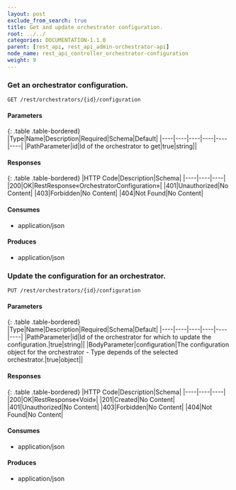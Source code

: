 ```yaml
---
layout: post
exclude_from_search: true
title: Get and update orchestrator configuration.
root: ../../
categories: DOCUMENTATION-1.1.0
parent: [rest_api, rest_api_admin-orchestrator-api]
node_name: rest_api_controller_orchestrator-configuration
weight: 9
---
```


### Get an orchestrator configuration.
```
GET /rest/orchestrators/{id}/configuration
```

#### Parameters

{: .table .table-bordered}
|Type|Name|Description|Required|Schema|Default|
|----|----|----|----|----|----|
|PathParameter|id|Id of the orchestrator to get|true|string||


#### Responses

{: .table .table-bordered}
|HTTP Code|Description|Schema|
|----|----|----|
|200|OK|RestResponse«OrchestratorConfiguration»|
|401|Unauthorized|No Content|
|403|Forbidden|No Content|
|404|Not Found|No Content|


#### Consumes

* application/json

#### Produces

* application/json

### Update the configuration for an orchestrator.
```
PUT /rest/orchestrators/{id}/configuration
```

#### Parameters

{: .table .table-bordered}
|Type|Name|Description|Required|Schema|Default|
|----|----|----|----|----|----|
|PathParameter|id|Id of the orchestrator for which to update the configuration.|true|string||
|BodyParameter|configuration|The configuration object for the orchestrator - Type depends of the selected orchestrator.|true|object||


#### Responses

{: .table .table-bordered}
|HTTP Code|Description|Schema|
|----|----|----|
|200|OK|RestResponse«Void»|
|201|Created|No Content|
|401|Unauthorized|No Content|
|403|Forbidden|No Content|
|404|Not Found|No Content|


#### Consumes

* application/json

#### Produces

* application/json

